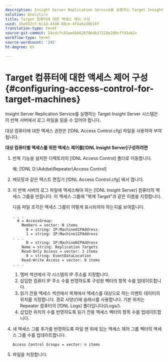 ```yaml
---
description: Insight Server Replication Service를 실행하는 Target Insight Server 시스템은 이 반복 서버에서 로그 파일을 읽을 수 있어야 합니다.
solution: Analytics
title: Target 컴퓨터에 대한 액세스 제어 구성
uuid: 35e032cf-6c1d-4348-88ce-4f4a6a30b16f
translation-type: tm+mt
source-git-commit: 34cdcfc83ae6bb620706db37228e200cff43ab2c
workflow-type: tm+mt
source-wordcount: '245'
ht-degree: 6%

---
```



# Target 컴퓨터에 대한 액세스 제어 구성{#configuring-access-control-for-target-machines}

Insight Server Replication Service를 실행하는 Target Insight Server 시스템은 이 반복 서버에서 로그 파일을 읽을 수 있어야 합니다.

대상 컴퓨터에 대한 액세스 권한은 [!DNL Access Control.cfg] 파일을 사용하여 부여됩니다.

**대상 컴퓨터별 액세스를 위한 액세스 제어를[!DNL Insight Server]구성하려면**

1. 반복 기능을 설치한 디렉토리의 [!DNL Access Control] 폴더로 이동합니다.

   예: [!DNL D:\Adobe\Repeater\Access Control]

1. 메모장과 같은 텍스트 편집기 [!DNL Access Control.cfg] 에서 엽니다.
1. 이 반복 서버의 로그 파일에 액세스해야 하는 [!DNL Insight Server] 컴퓨터의 액세스 그룹을 만듭니다. 이 액세스 그룹에 &quot;복제 Target&quot;과 같은 이름을 지정합니다.

   다음 파일 조각은 액세스 그룹이 어떻게 표시되어야 하는지를 보여줍니다.

   ```
   . . . 
     6 = AccessGroup: 
       Members = vector: N items 
         0 = string: IP:Machine0IPAddress 
         1 = string: IP:Machine1IPAddress 
   . . . 
         N = string: IP:MachineNIPAddress 
       Name = string: Replication Targets 
       Read-Only Access = vector: 1 items 
         0 = string: EventDataLocation 
       Read-Write Access = vector: 0 items 
   . . .
   ```

   1. 멤버 섹션에서 각 시스템의 IP 주소를 지정합니다.
   1. 삽입한 컴퓨터 IP 주소 수를 반영하도록 구성원 벡터의 항목 수를 업데이트합니다.
   1. 읽기 전용 액세스 섹션에서 복제에서 액세스를 대상으로 하는 이벤트 데이터의 위치를 지정합니다. 경로 사양(/)에 슬래시를 사용합니다. 기본 위치는 Repeater 컴퓨터의 [!DNL Logs] 폴더입니다(/Logs/).
   1. 삽입한 위치의 수를 반영하도록 읽기 전용 액세스 벡터의 항목 수를 업데이트합니다.

1. 새 액세스 그룹 추가를 반영하도록 파일 맨 위에 있는 액세스 제어 그룹 벡터의 액세스 그룹 수를 업데이트합니다.

   ```
   Access Control Groups = vector: n items
   ```

1. 파일을 저장합니다.

